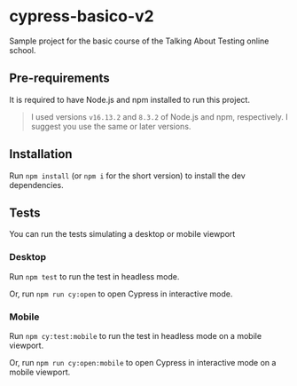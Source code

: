 # cypress-basico-v2

Sample project for the basic course of the Talking About Testing online school.

## Pre-requirements

It is required to have Node.js and npm installed to run this project.

> I used versions `v16.13.2` and `8.3.2` of Node.js and npm, respectively. I suggest you use the same or later versions.

## Installation

Run `npm install` (or `npm i` for the short version) to install the dev dependencies.

## Tests

You can run the tests simulating a desktop or mobile viewport

### Desktop

Run `npm test` to run the test in headless mode.

Or, run `npm run cy:open` to open Cypress in interactive mode.

### Mobile

Run `npm cy:test:mobile` to run the test in headless mode on a mobile viewport.

Or, run `npm run cy:open:mobile` to open Cypress in interactive mode on a mobile viewport.